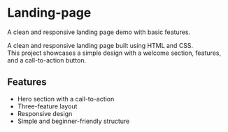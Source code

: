 # Landing-page
A clean and responsive landing page demo with basic features.

A clean and responsive landing page built using HTML and CSS.  
This project showcases a simple design with a welcome section, features, and a call-to-action button.

## Features

- Hero section with a call-to-action
- Three-feature layout
- Responsive design
- Simple and beginner-friendly structure

